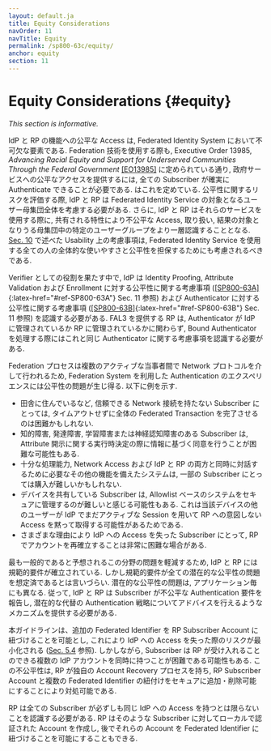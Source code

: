 ```yaml
---
layout: default.ja
title: Equity Considerations
navOrder: 11
navTitle: Equity
permalink: /sp800-63c/equity/
anchor: equity
section: 11
---
```


# Equity Considerations {#equity}

_This section is informative._

<!--
Equitable access to the functions of IdPs and RPs is an essential element of a federated identity system. The ability for all subscribers to authenticate reliably is required to provide equitable access to government services, even when using federation technology, as specified in Executive Order 13985, _Advancing Racial Equity and Support for Underserved Communities Through the Federal Government_ [[EO13985]](references.md#ref-EO13985). In assessing equity risks, IdPs and RPs should consider the overall user population served by their federated identity service. Additionally, IdPs and RPs further identify groups of users within the population whose shared characteristics can cause them to be subject to inequitable access, treatment, or outcomes when using that service. The Usability Considerations provided in [Sec. 10](../sec10_usability.md#usability) should also be considered to help ensure the overall usability and equity for all persons using federated identity services.
-->

IdP と RP の機能への公平な Access は, Federated Identity System において不可欠な要素である.
Federation 技術を使用する際も, Executive Order 13985, _Advancing Racial Equity and Support for Underserved Communities Through the Federal Government_ [[EO13985]](references.md#ref-EO13985) に定められている通り, 政府サービスへの公平なアクセスを提供するには, 全ての Subscriber が確実に Authenticate できることが必要である.
はこれを定めている.
公平性に関するリスクを評価する際, IdP と RP は Federated Identity Service の対象となるユーザー母集団全体を考慮する必要がある.
さらに, IdP と RP はそれらのサービスを使用する際に, 共有される特性により不公平な Access, 取り扱い, 結果の対象となりうる母集団中の特定のユーザーグループをより一層認識することとなる.
[Sec. 10](../sec10_usability.md#usability) で述べた Usability 上の考慮事項は, Federated Identity Service を使用する全ての人の全体的な使いやすさと公平性を担保するためにも考慮されるべきである.

<!--
In its role as the verifier, the IdP needs to be aware of equity considerations related to identity proofing, attribute validation, and enrollment as enumerated in [[SP800-63A]](../_sp800-63a/sec11_equity.md#sec11){:latex-href="#ref-SP800-63A"} Sec. 11 and equity considerations concerning authenticators as enumerated in [[SP800-63B]](../_sp800-63b/sec11_equity.md#sec11){:latex-href="#ref-SP800-63B"} Sec. 11. An RP offering FAL3 will also need to be aware of these same authenticator considerations when processing bound authenticators, whether the authenticators are managed at the IdP or RP.
-->

Verifier としての役割を果たす中で, IdP は Identity Proofing, Attribute Validation および Enrollment に対する公平性に関する考慮事項 ([[SP800-63A]](../_sp800-63a/sec11_equity.md#sec11){:latex-href="#ref-SP800-63A"} Sec. 11 参照) および Authenticator に対する公平性に関する考慮事項 ([[SP800-63B]](../_sp800-63b/sec11_equity.md#sec11){:latex-href="#ref-SP800-63B"} Sec. 11 参照) を認識する必要がある.
FAL3 を提供する RP は, Authenticator が IdP に管理されているか RP に管理されているかに関わらず, Bound Authenticator を処理する際にはこれと同じ Authenticator に関する考慮事項を認識する必要がある.

<!--
Since the federation process takes place over a network protocol between multiple active parties, the experience of authenticating using the federation system may present equity problems, such as the following examples:
-->

Federation プロセスは複数のアクティブな当事者間で Network プロトコルを介して行われるため, Federation System を利用した Authentication のエクスペリエンスには公平性の問題が生じ得る. 以下に例を示す.

<!--
* Completing the entire federated transaction without timing out may be difficult for subscribers without a reliable network connection, such as those in rural areas.
* It may be difficult to provide informed consent for a runtime decision regarding the release of attributes for subscribers with intellectual, developmental, learning, or neurocognitive difficulties.
* Systems with sufficient processing power, network access, and other features required to interact with both the IdP and the RP simultaneously may be difficult to afford for some subscribers.
* Subscribers that share devices may find allowlist-based systems difficult to manage securely, as other users of the device could silently gain unintended access to an RP through a session still active at the IdP.
* It could be prohibitively difficult to re-establish an account at the RP for subscribers who lose access to their IdP for any of a variety of reasons.
-->

* 田舎に住んでいるなど, 信頼できる Network 接続を持たない Subscriber にとっては, タイムアウトせずに全体の Federated Transaction を完了させるのは困難かもしれない.
* 知的障害, 発達障害, 学習障害または神経認知障害のある Subscriber は, Attribute 開示に関する実行時決定の際に情報に基づく同意を行うことが困難な可能性もある.
* 十分な処理能力, Network Access および IdP と RP の両方と同時に対話するために必要なその他の機能を備えたシステムは, 一部の Subscriber にとっては購入が難しいかもしれない.
* デバイスを共有している Subscriber は, Allowlist ベースのシステムをセキュアに管理するのが難しいと感じる可能性もある. これは当該デバイスの他のユーザーが IdP でまだアクティブな Session を用いて RP への意図しない Access を黙って取得する可能性があるためである.
* さまざまな理由により IdP への Access を失った Subscriber にとって, RP でアカウントを再確立することは非常に困難な場合がある.

<!--
Normative requirements have been established requiring IdPs and RPs to mitigate the problems in this area that are expected to be most common. However, normative requirements are unlikely to have anticipated all potential equity problems. Potential equity problems also will vary for different applications. Accordingly, IdPs and RPs need to provide mechanisms for subscribers to report inequitable authentication requirements and to advise them on potential alternative authentication strategies.
-->

最も一般的であると予想されるこの分野の問題を軽減するため, IdP と RP には規範的要件が確立されている.
しかし規範的要件が全ての潜在的な公平性の問題を想定済であるとは言いづらい.
潜在的な公平性の問題は, アプリケーション毎にも異なる.
従って, IdP と RP は Subscriber が不公平な Authentication 要件を報告し, 潜在的な代替の Authentication 戦略についてアドバイスを行えるようなメカニズムを提供する必要がある.

<!--
This guideline allows the binding of additional federated identifiers to an RP subscriber account to minimize the risk of IdP access loss (see [Sec. 5.4](sec5_federation.md#rp-account)). However, a subscriber might find it difficult to have multiple IdP accounts that are acceptable to the RP at the same time. This inequity can be addressed by having the RP having its own account recovery process that allows for the secure binding and unbinding of multiple federated identifiers from the RP subscriber account.
-->

本ガイドラインは、追加の Federated Identifier を RP Subscriber Account に紐づけることを可能とし, これにより IdP への Access を失った際のリスクが最小化される ([Sec. 5.4](sec5_federation.md#rp-account) 参照).
しかしながら, Subscriber は RP が受け入れることのできる複数の IdP アカウントを同時に持つことが困難である可能性もある.
この不公平性は, RP が独自の Account Recovery プロセスを持ち, RP Subscriber Account と複数の Federated Identifier の紐付けをセキュアに追加・削除可能にすることにより対処可能である.

<!--
RPs need to be aware that not all subscribers will necessarily have access to the same IdPs. The RPs can institute locally authenticated accounts for such subscribers, and later allow binding of those accounts to federated identifiers.
-->

RP は全ての Subscriber が必ずしも同じ IdP への Access を持つとは限らないことを認識する必要がある.
RP はそのような Subscriber に対してローカルで認証された Account を作成し, 後でそれらの Account を Federated Identifier に紐づけることを可能にすることもできる.
